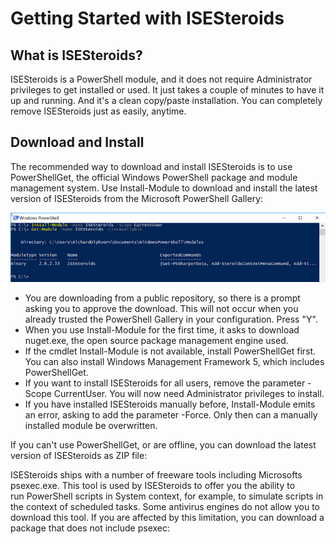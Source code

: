 # Getting Started with ISESteroids

## What is ISESteroids?
ISESteroids is a PowerShell module, and it does not require Administrator privileges to get installed or used. It just takes a couple of minutes to have it up and running. And it's a clean copy/paste installation. You can completely remove ISESteroids just as easily, anytime.

## Download and Install
The recommended way to download and install ISESteroids is to use PowerShellGet, the official Windows PowerShell package and module management system. Use Install-Module to download and install the latest version of ISESteroids from the Microsoft PowerShell Gallery:

![](images/Install-ISESteroids.jpg)

* You are downloading from a public repository, so there is a prompt asking you to approve the download. This will not occur when you already trusted the PowerShell Gallery in your configuration. Press "Y".
* When you use Install-Module for the first time, it asks to download nuget.exe, the open source package management engine used.
* If the cmdlet Install-Module is not available, install PowerShellGet first. You can also install Windows Management Framework 5, which includes PowerShellGet.
* If you want to install ISESteroids for all users, remove the parameter -Scope CurrentUser. You will now need Administrator privileges to install.
* If you have installed ISESteroids manually before, Install-Module emits an error, asking to add the parameter -Force. Only then can a manually installed module be overwritten.

If you can't use PowerShellGet, or are offline, you can download the latest version of ISESteroids as ZIP file:

ISESteroids ships with a number of freeware tools including Microsofts psexec.exe. This tool is used by ISESteroids to offer you the ability to run PowerShell scripts in System context, for example, to simulate scripts in the context of scheduled tasks. Some antivirus engines do not allow you to download this tool. If you are affected by this limitation, you can download a package that does not include psexec:
